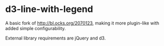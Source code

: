 d3-line-with-legend
===================

A basic fork of http://bl.ocks.org/2070123, making it more plugin-like with added simple configurability.

External library requirements are jQuery and d3.
